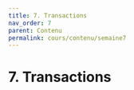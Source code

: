 ```yaml
---
title: 7. Transactions
nav_order: 7
parent: Contenu
permalink: cours/contenu/semaine7
---
```


# 7. Transactions